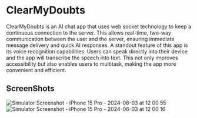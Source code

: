 # ClearMyDoubts

ClearMyDoubts is an AI chat app that uses web socket technology to keep a continuous connection to the server. This allows real-time, two-way communication between the user and the server, ensuring immediate message delivery and quick AI responses.
A standout feature of this app is its voice recognition capabilities. Users can speak directly into their device and the app will transcribe the speech into text. This not only improves accessibility but also enables users to multitask, making the app more convenient and efficient.

## ScreenShots

![Simulator Screenshot - iPhone 15 Pro - 2024-06-03 at 12 00 55](https://github.com/lipej/clear-my-doubts/assets/80367187/59f06faa-316b-4ddd-b9be-2e9fa800d9e4)
![Simulator Screenshot - iPhone 15 Pro - 2024-06-03 at 12 00 16](https://github.com/lipej/clear-my-doubts/assets/80367187/14b13aae-c6a2-478b-a972-d730731ddc66)
